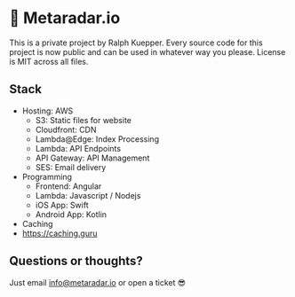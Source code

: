 # 👋 Metaradar.io 

This is a private project by Ralph Kuepper. Every source code for this project is now public and can be used in whatever way you please. License is MIT across all files.

## Stack
- Hosting: AWS
  - S3: Static files for website
  - Cloudfront: CDN
  - Lambda@Edge: Index Processing
  - Lambda: API Endpoints
  - API Gateway: API Management
  - SES: Email delivery
- Programming
  - Frontend: Angular
  - Lambda: Javascript / Nodejs
  - iOS App: Swift
  - Android App: Kotlin
 - Caching
  - https://caching.guru 

## Questions or thoughts?
Just email info@metaradar.io or open a ticket 😎
